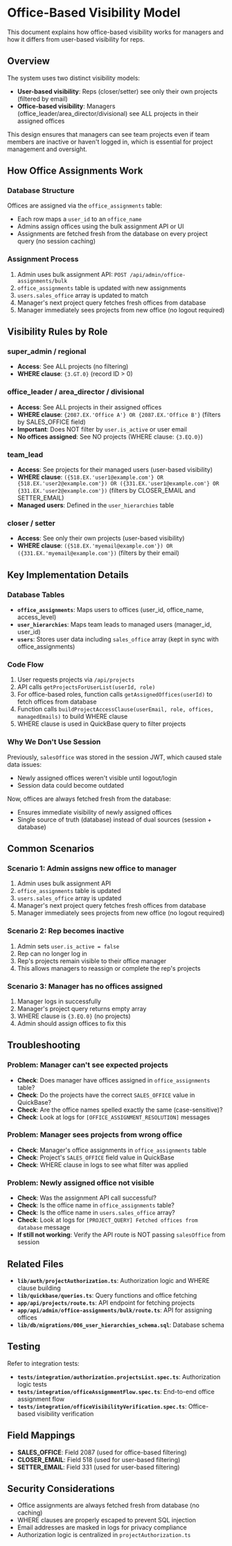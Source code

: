 # Office-Based Visibility Model

This document explains how office-based visibility works for managers and how it differs from user-based visibility for reps.

## Overview

The system uses two distinct visibility models:

- **User-based visibility**: Reps (closer/setter) see only their own projects (filtered by email)
- **Office-based visibility**: Managers (office_leader/area_director/divisional) see ALL projects in their assigned offices

This design ensures that managers can see team projects even if team members are inactive or haven't logged in, which is essential for project management and oversight.

## How Office Assignments Work

### Database Structure

Offices are assigned via the `office_assignments` table:
- Each row maps a `user_id` to an `office_name`
- Admins assign offices using the bulk assignment API or UI
- Assignments are fetched fresh from the database on every project query (no session caching)

### Assignment Process

1. Admin uses bulk assignment API: `POST /api/admin/office-assignments/bulk`
2. `office_assignments` table is updated with new assignments
3. `users.sales_office` array is updated to match
4. Manager's next project query fetches fresh offices from database
5. Manager immediately sees projects from new office (no logout required)

## Visibility Rules by Role

### super_admin / regional
- **Access**: See ALL projects (no filtering)
- **WHERE clause**: `{3.GT.0}` (record ID > 0)

### office_leader / area_director / divisional
- **Access**: See ALL projects in their assigned offices
- **WHERE clause**: `{2087.EX.'Office A'} OR {2087.EX.'Office B'}` (filters by SALES_OFFICE field)
- **Important**: Does NOT filter by `user.is_active` or user email
- **No offices assigned**: See NO projects (WHERE clause: `{3.EQ.0}`)

### team_lead
- **Access**: See projects for their managed users (user-based visibility)
- **WHERE clause**: `({518.EX.'user1@example.com'} OR {518.EX.'user2@example.com'}) OR ({331.EX.'user1@example.com'} OR {331.EX.'user2@example.com'})` (filters by CLOSER_EMAIL and SETTER_EMAIL)
- **Managed users**: Defined in the `user_hierarchies` table

### closer / setter
- **Access**: See only their own projects (user-based visibility)
- **WHERE clause**: `({518.EX.'myemail@example.com'}) OR ({331.EX.'myemail@example.com'})` (filters by their email)

## Key Implementation Details

### Database Tables

- **`office_assignments`**: Maps users to offices (user_id, office_name, access_level)
- **`user_hierarchies`**: Maps team leads to managed users (manager_id, user_id)
- **`users`**: Stores user data including `sales_office` array (kept in sync with office_assignments)

### Code Flow

1. User requests projects via `/api/projects`
2. API calls `getProjectsForUserList(userId, role)`
3. For office-based roles, function calls `getAssignedOffices(userId)` to fetch offices from database
4. Function calls `buildProjectAccessClause(userEmail, role, offices, managedEmails)` to build WHERE clause
5. WHERE clause is used in QuickBase query to filter projects

### Why We Don't Use Session

Previously, `salesOffice` was stored in the session JWT, which caused stale data issues:
- Newly assigned offices weren't visible until logout/login
- Session data could become outdated

Now, offices are always fetched fresh from the database:
- Ensures immediate visibility of newly assigned offices
- Single source of truth (database) instead of dual sources (session + database)

## Common Scenarios

### Scenario 1: Admin assigns new office to manager
1. Admin uses bulk assignment API
2. `office_assignments` table is updated
3. `users.sales_office` array is updated
4. Manager's next project query fetches fresh offices from database
5. Manager immediately sees projects from new office (no logout required)

### Scenario 2: Rep becomes inactive
1. Admin sets `user.is_active = false`
2. Rep can no longer log in
3. Rep's projects remain visible to their office manager
4. This allows managers to reassign or complete the rep's projects

### Scenario 3: Manager has no offices assigned
1. Manager logs in successfully
2. Manager's project query returns empty array
3. WHERE clause is `{3.EQ.0}` (no projects)
4. Admin should assign offices to fix this

## Troubleshooting

### Problem: Manager can't see expected projects
- **Check**: Does manager have offices assigned in `office_assignments` table?
- **Check**: Do the projects have the correct `SALES_OFFICE` value in QuickBase?
- **Check**: Are the office names spelled exactly the same (case-sensitive)?
- **Check**: Look at logs for `[OFFICE_ASSIGNMENT_RESOLUTION]` messages

### Problem: Manager sees projects from wrong office
- **Check**: Manager's office assignments in `office_assignments` table
- **Check**: Project's `SALES_OFFICE` field value in QuickBase
- **Check**: WHERE clause in logs to see what filter was applied

### Problem: Newly assigned office not visible
- **Check**: Was the assignment API call successful?
- **Check**: Is the office name in `office_assignments` table?
- **Check**: Is the office name in `users.sales_office` array?
- **Check**: Look at logs for `[PROJECT_QUERY] Fetched offices from database` message
- **If still not working**: Verify the API route is NOT passing `salesOffice` from session

## Related Files

- **`lib/auth/projectAuthorization.ts`**: Authorization logic and WHERE clause building
- **`lib/quickbase/queries.ts`**: Query functions and office fetching
- **`app/api/projects/route.ts`**: API endpoint for fetching projects
- **`app/api/admin/office-assignments/bulk/route.ts`**: API for assigning offices
- **`lib/db/migrations/006_user_hierarchies_schema.sql`**: Database schema

## Testing

Refer to integration tests:
- **`tests/integration/authorization.projectsList.spec.ts`**: Authorization logic tests
- **`tests/integration/officeAssignmentFlow.spec.ts`**: End-to-end office assignment flow
- **`tests/integration/officeVisibilityVerification.spec.ts`**: Office-based visibility verification

## Field Mappings

- **SALES_OFFICE**: Field 2087 (used for office-based filtering)
- **CLOSER_EMAIL**: Field 518 (used for user-based filtering)
- **SETTER_EMAIL**: Field 331 (used for user-based filtering)

## Security Considerations

- Office assignments are always fetched fresh from database (no caching)
- WHERE clauses are properly escaped to prevent SQL injection
- Email addresses are masked in logs for privacy compliance
- Authorization logic is centralized in `projectAuthorization.ts`

